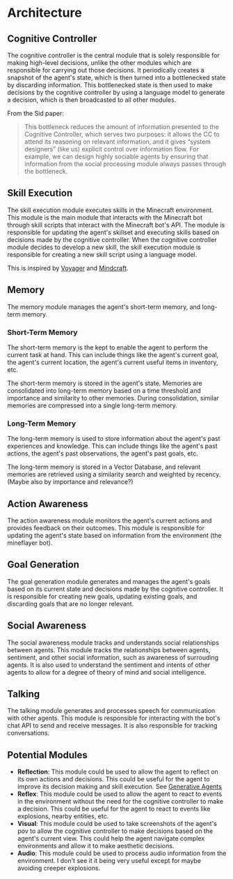 # Architecture

## Cognitive Controller

The cognitive controller is the central module that is solely responsible for making high-level decisions, unlike the other modules which are responsible for carrying out those decisions. It periodically creates a snapshot of the agent's state, which is then turned into a bottlenecked state by discarding information. This bottlenecked state is then used to make decisions by the cognitive controller by using a language model to generate a decision, which is then broadcasted to all other modules.

From the Sid paper:

> This bottleneck reduces the amount of information presented to the Cognitive Controller, which serves two purposes: it allows the CC to attend its reasoning on relevant information, and it gives “system designers” (like us) explicit control over information flow. For example, we can design highly sociable agents by ensuring that information from the social processing module always passes through the bottleneck.

## Skill Execution

The skill execution module executes skills in the Minecraft environment. This module is the main module that interacts with the Minecraft bot through skill scripts that interact with the Minecraft bot's API. The module is responsible for updating the agent's skillset and executing skills based on decisions made by the cognitive controller. When the cognitive controller module decides to develop a new skill, the skill execution module is responsible for creating a new skill script using a language model.

This is inspired by [Voyager](https://github.com/MineDojo/Voyager/tree/main) and [Mindcraft](https://github.com/kolbytn/mindcraft/tree/main).

## Memory

The memory module manages the agent's short-term memory, and long-term memory.

### Short-Term Memory

The short-term memory is the kept to enable the agent to perform the current task at hand. This can include things like the agent's current goal, the agent's current location, the agent's current useful items in inventory, etc.

The short-term memory is stored in the agent's state. Memories are consolidated into long-term memory based on a time threshold and importance and similarity to other memories. During consolidation, similar memories are compressed into a single long-term memory.

### Long-Term Memory

The long-term memory is used to store information about the agent's past experiences and knowledge. This can include things like the agent's past actions, the agent's past observations, the agent's past goals, etc.

The long-term memory is stored in a Vector Database, and relevant memories are retrieved using a similarity search and weighted by recency. (Maybe also by importance and relevance?)

## Action Awareness

The action awareness module monitors the agent's current actions and provides feedback on their outcomes. This module is responsible for updating the agent's state based on information from the environment (the mineflayer bot).

## Goal Generation

The goal generation module generates and manages the agent's goals based on its current state and decisions made by the cognitive controller. It is responsible for creating new goals, updating existing goals, and discarding goals that are no longer relevant.

## Social Awareness

The social awareness module tracks and understands social relationships between agents. This module tracks the relationships between agents, sentiment, and other social information, such as awareness of surrouding agents. It is also used to understand the sentiment and intents of other agents to allow for a degree of theory of mind and social intelligence.

## Talking

The talking module generates and processes speech for communication with other agents. This module is responsible for interacting with the bot's chat API to send and receive messages. It is also responsible for tracking conversations.

## Potential Modules

- **Reflection**: This module could be used to allow the agent to reflect on its own actions and decisions. This could be useful for the agent to improve its decision making and skill execution. See [Generative Agents](https://github.com/joonspk-research/generative_agents)
- **Reflex**: This module could be used to allow the agent to react to events in the environment without the need for the cognitive controller to make a decision. This could be useful for the agent to react to events like explosions, nearby entities, etc.
- **Visual**: This module could be used to take screenshots of the agent's pov to allow the cognitive controller to make decisions based on the agent's current view. This could help the agent navigate complex environments and allow it to make aesthetic decisions.
- **Audio**: This module could be used to process audio information from the environment. I don't see it it being very useful except for maybe avoiding creeper explosions.
